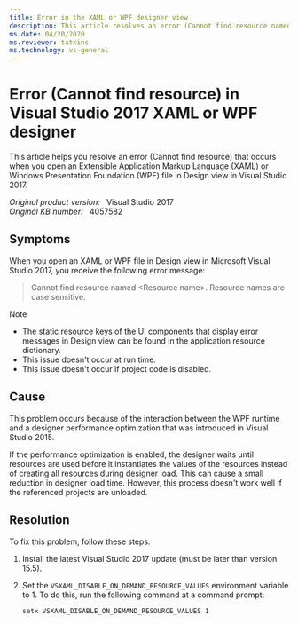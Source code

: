 ```yaml
---
title: Error in the XAML or WPF designer view
description: This article resolves an error (Cannot find resource named) when you open an XAML or WPF file in Design view in Visual Studio 2017.
ms.date: 04/20/2020
ms.reviewer: tatkins
ms.technology: vs-general
---
```

# Error (Cannot find resource) in Visual Studio 2017 XAML or WPF designer

This article helps you resolve an error (Cannot find resource) that occurs when you open an Extensible Application Markup Language (XAML) or Windows Presentation Foundation (WPF) file in Design view in Visual Studio 2017.

_Original product version:_ &nbsp; Visual Studio 2017  
_Original KB number:_ &nbsp; 4057582

## Symptoms

When you open an XAML or WPF file in Design view in Microsoft Visual Studio 2017, you receive the following error message:

> Cannot find resource named \<Resource name\>. Resource names are case sensitive.

> [!NOTE]
>
> - The static resource keys of the UI components that display error messages in Design view can be found in the application resource dictionary.
> - This issue doesn't occur at run time.
> - This issue doesn't occur if project code is disabled.

## Cause

This problem occurs because of the interaction between the WPF runtime and a designer performance optimization that was introduced in Visual Studio 2015.

If the performance optimization is enabled, the designer waits until resources are used before it instantiates the values of the resources instead of creating all resources during designer load. This can cause a small reduction in designer load time. However, this process doesn't work well if the referenced projects are unloaded.

## Resolution

To fix this problem, follow these steps:

1. Install the latest Visual Studio 2017 update (must be later than version 15.5).

2. Set the `VSXAML_DISABLE_ON_DEMAND_RESOURCE_VALUES` environment variable to 1. To do this, run the following command at a command prompt:

    ```console
    setx VSXAML_DISABLE_ON_DEMAND_RESOURCE_VALUES 1
    ```
